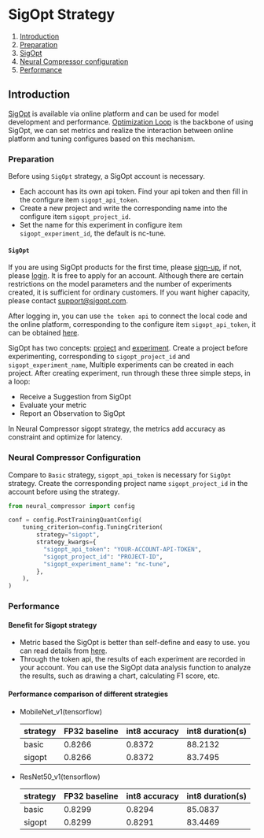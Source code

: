 SigOpt Strategy
============

1. [Introduction](#introduction)
2. [Preparation](#preparation)
3. [SigOpt](#sigopt)
4. [Neural Compressor configuration](#neural-compressor-configuration)
5. [Performance](#performance)

## Introduction

[SigOpt](https://app.sigopt.com/) is available via online platform and can be used for model development and performance. [Optimization Loop](https://app.sigopt.com/docs/overview/optimization) is the backbone of using SigOpt, we can set metrics and realize the interaction between online platform and tuning configures based on this mechanism.

### Preparation

Before using `SigOpt` strategy, a SigOpt account is necessary.
- Each account has its own api token. Find your api token and then fill in the configure item `sigopt_api_token`. 
- Create a new project and write the corresponding name into the configure item `sigopt_project_id`.
- Set the name for this experiment in configure item `sigopt_experiment_id`, the default is nc-tune.

#### `SigOpt`

If you are using SigOpt products for the first time, please [sign-up](https://app.sigopt.com/signup), if not, please [login](https://app.sigopt.com/login). It is free to apply for an account. Although there are certain restrictions on the model parameters and the number of experiments created, it is sufficient for ordinary customers. If you want higher capacity, please contact support@sigopt.com.

After logging in, you can use `the token api` to connect the local code and the online platform, corresponding to the configure item `sigopt_api_token`, it can be obtained [here](https://app.sigopt.com/tokens/info).

SigOpt has two concepts: [project](https://app.sigopt.com/projects) and [experiment](https://app.sigopt.com/experiments). Create a project before experimenting, corresponding to `sigopt_project_id` and `sigopt_experiment_name`, Multiple experiments can be created in each project. After creating experiment, run through these three simple steps, in a loop:

- Receive a Suggestion from SigOpt
- Evaluate your metric
- Report an Observation to SigOpt

In Neural Compressor sigopt strategy, the metrics add accuracy as constraint and optimize for latency.

### Neural Compressor Configuration

Compare to `Basic` strategy, `sigopt_api_token` is necessary for `SigOpt` strategy. Create the corresponding project name `sigopt_project_id` in the account before using the strategy.

```python
from neural_compressor import config

conf = config.PostTrainingQuantConfig(
    tuning_criterion=config.TuningCriterion(
        strategy="sigopt",
        strategy_kwargs={
          "sigopt_api_token": "YOUR-ACCOUNT-API-TOKEN",
          "sigopt_project_id": "PROJECT-ID",
          "sigopt_experiment_name": "nc-tune",
        },
    ),
)
```

### Performance

#### Benefit for Sigopt strategy

- Metric based the SigOpt is better than self-define and easy to use. you can read details from [here](https://app.sigopt.com/docs/overview/metric_constraints). 
- Through the token api, the results of each experiment are recorded in your account. You can use the SigOpt data analysis function to analyze the results, such as drawing a chart, calculating F1 score, etc.

#### Performance comparison of different strategies

- MobileNet_v1(tensorflow)

    |strategy|FP32 baseline|int8 accuracy|int8 duration(s)|
    |--------|-------------|-------------|----------------|
    |  basic |  0.8266     | 0.8372      |  88.2132       |
    | sigopt |  0.8266     | 0.8372      |  83.7495       |

- ResNet50_v1(tensorflow)

    |strategy|FP32 baseline|int8 accuracy|int8 duration(s)|
    |--------|-------------|-------------|----------------|
    |  basic |  0.8299     | 0.8294      |  85.0837       |
    | sigopt |  0.8299     | 0.8291      |  83.4469       |

